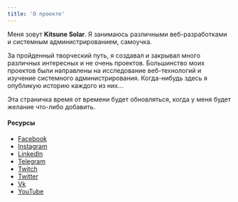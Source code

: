 ```yaml
---
title: 'О проекте'
---
```


Меня зовут **Kitsune Solar**. Я занимаюсь различными веб-разработками и системным администрированием, самоучка.

За пройденный творческий путь, я создавал и закрывал много различных интересных и не очень проектов. Большинство моих проектов были направлены на исследование веб-технологий и изучение системного администрирования. Когда-нибудь здесь я опубликую историю каждого из них...

Эта страничка время от времени будет обновляться, когда у меня будет желание что-либо добавить.

#### Ресурсы

- [Facebook](https://fb.com/KitsuneSolar)
- [Instagram](https://instagram.com/KitsuneSolar)
- [LinkedIn](https://linkedin.com/in/KitsuneSolar)
- [Telegram](https://t.me/KitsuneSolar)
- [Twitch](https://twitch.tv/KitsuneSolar)
- [Twitter](https://twitter.com/KitsuneSolar)
- [Vk](https://vk.com/KitsuneSolar)
- [YouTube](https://youtube.com/KitsuneSolar)
